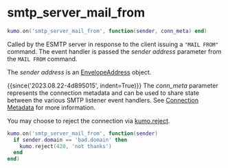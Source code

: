 # smtp_server_mail_from

```lua
kumo.on('smtp_server_mail_from', function(sender, conn_meta) end)
```

Called by the ESMTP server in response to the client issuing a `"MAIL FROM"`
command.  The event handler is passed the *sender address* parameter from
the `MAIL FROM` command.

The *sender address* is an [EnvelopeAddress](../address/index.md) object.

{{since('2023.08.22-4d895015', indent=True)}}
    The *conn_meta* parameter represents the connection metadata and
    can be used to share state between the various SMTP listener
    event handlers. See [Connection Metadata](../connectionmeta.md)
    for more information.

You may choose to reject the connection via [kumo.reject](../kumo/reject.md).

```lua
kumo.on('smtp_server_mail_from', function(sender)
  if sender.domain == 'bad.domain' then
    kumo.reject(420, 'not thanks')
  end
end)
```
